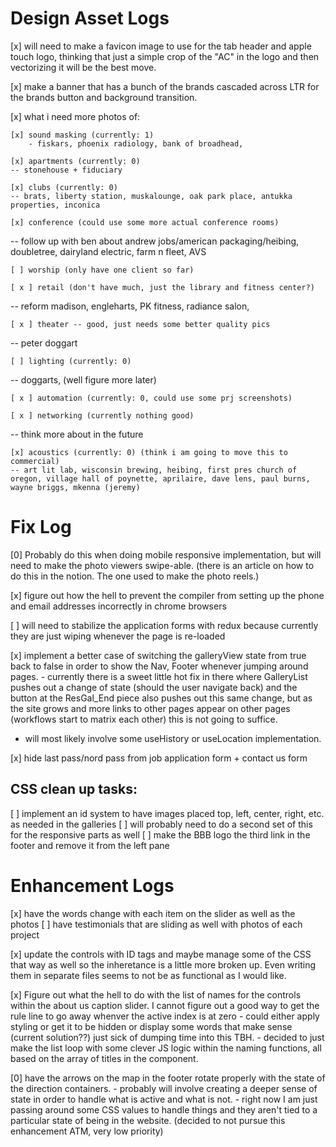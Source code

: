 # Design Asset Logs 
[x] will need to make a favicon image to use for the tab header and apple touch logo, thinking that just a simple crop of the "AC" in the logo and then vectorizing it will be the best move. 

[x] make a banner that has a bunch of the brands cascaded across LTR for the brands button and background transition.  

[x] what i need more photos of: 

	[x] sound masking (currently: 1) 
		- fiskars, phoenix radiology, bank of broadhead, 

	[x] apartments (currently: 0)
	-- stonehouse + fiduciary 

	[x] clubs (currently: 0)
	-- brats, liberty station, muskalounge, oak park place, antukka properties, inconica

	[x] conference (could use some more actual conference rooms)
-- follow up with ben about andrew jobs/american packaging/heibing, doubletree, dairyland electric, farm n fleet, AVS 
  
	[ ] worship (only have one client so far)
 
	[ x ] retail (don't have much, just the library and fitness center?)
-- reform madison, engleharts, PK fitness, radiance salon, 

	[ x ] theater -- good, just needs some better quality pics
-- peter doggart 
 
	[ ] lighting (currently: 0)
-- doggarts, (well figure more later)

	[ x ] automation (currently: 0, could use some prj screenshots)

	[ x ] networking (currently nothing good)
-- think more about in the future 

	[x] acoustics (currently: 0) (think i am going to move this to commercial) 
	-- art lit lab, wisconsin brewing, heibing, first pres church of oregon, village hall of poynette, aprilaire, dave lens, paul burns, wayne briggs, mkenna (jeremy)


# Fix Log
[0] Probably do this when doing mobile responsive implementation, but will need to make the photo viewers swipe-able. (there is an article on how to do this in the notion. The one used to make the photo reels.)

[x] figure out how the hell to prevent the compiler from setting up the phone and email addresses incorrectly in chrome browsers 

[ ] will need to stabilize the application forms with redux because currently they are just wiping whenever the page is re-loaded 

[x] implement a better case of switching the galleryView state from true back to false in order to show the Nav, Footer whenever jumping around pages.
	- currently there is a sweet little hot fix in there where GalleryList pushes out a change of state (should the user navigate back) and the button at the ResGal_End piece also pushes out this same change, but as the site grows and more links to other pages appear on other pages (workflows start to matrix each other) this is not going to suffice. 
- will most likely involve some useHistory or useLocation implementation. 

[x] hide last pass/nord pass from job application form + contact us form 

## CSS clean up tasks: 
[ ] implement an id system to have images placed top, left, center, right, etc. as needed in the galleries 
	[ ] will probably need to do a second set of this for the responsive 		parts as well
[ ] make the BBB logo the third link in the footer and remove it from the left pane 

# Enhancement Logs 
[x] have the words change with each item on the slider as well as the photos 
    [ ] have testimonials that are sliding as well with photos of each project

[x] update the controls with ID tags and maybe manage some of the CSS that way as well so the inheretance is a little more broken up. Even writing them in separate files seems to not be as functional as I would like. 

[x] Figure out what the hell to do with the list of names for the controls within the about us caption slider. I cannot figure out a good way to get the rule line to go away whenver the active index is at zero 
    - could either apply styling or get it to be hidden or display some words that make sense (current solution??) just sick of dumping time into this TBH.
    - decided to just make the list loop with some clever JS logic within the naming functions, all based on the array of titles in the component.  

[0] have the arrows on the map in the footer rotate properly with the state of the direction containers.
    - probably will involve creating a deeper sense of state in order to handle what is active and what is not. 
    - right now I am just passing around some  CSS values to handle things and they aren't tied to a particular state of being in the website. 
(decided to not pursue this enhancement ATM, very low priority)

